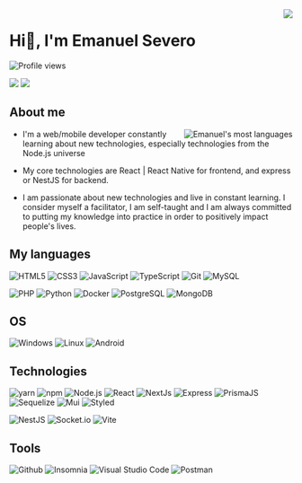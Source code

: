 <!--
**severoemanuel/severoemanuel** is a ✨ _special_ ✨ repository because its `README.md` (this file) appears on your GitHub profile.

Here are some ideas to get you started:

- 🔭 I’m currently working on ...
- 🌱 I’m currently learning ...
- 👯 I’m looking to collaborate on ...
- 🤔 I’m looking for help with ...
- 💬 Ask me about ...
- 📫 How to reach me: ...
- 😄 Pronouns: ...
- ⚡ Fun fact: ...
-->

<img align="right" src="https://github-readme-stats.vercel.app/api?username=severoemanuel&show_icons=true&theme=vision-friendly-dark" />

<h1>Hi👋, I'm Emanuel Severo</h1>

<img src="https://komarev.com/ghpvc/?username=severoemanuel&color=yellow" alt="Profile views" />
<p>
  <img src="https://img.shields.io/static/v1?label=Overview&message=Emanuel&color=f8efd4&style=for-the-badge&logo=GitHub">
  <img src="https://img.shields.io/static/v1?label=Fullstack&message=Developer&color=31ac59&style=for-the-badge">
</p>

## About me

<img align="right" src="https://github-readme-stats.vercel.app/api/top-langs/?username=severoemanuel&layout=compact&theme=vision-friendly-dark" alt="Emanuel's most   languages" />

- I'm a web/mobile developer constantly learning about new technologies, especially technologies from the Node.js universe

- My core technologies are React | React Native for frontend, and express or NestJS for backend.

- I am passionate about new technologies and live in constant learning. I consider myself a facilitator, I am self-taught and I am always committed to putting my knowledge into practice in order to positively impact people's lives.

## My languages

![HTML5](https://img.shields.io/static/v1?style=for-the-badge&show_icons=true&color=339933&label=HTML5&message=high&logo=HTML5)
![CSS3](https://img.shields.io/static/v1?style=for-the-badge&show_icons=true&color=339933&label=CSS3&message=high&logo=CSS3)
![JavaScript](https://img.shields.io/static/v1?style=for-the-badge&show_icons=true&color=339933&label=JavaScript&message=high&logo=JavaScript)
![TypeScript](https://img.shields.io/static/v1?style=for-the-badge&show_icons=true&color=339933&label=TypeScript&message=high&logo=TypeScript)
![Git](https://img.shields.io/static/v1?style=for-the-badge&show_icons=true&color=339933&label=Git&message=high&logo=Git)
![MySQL](https://img.shields.io/static/v1?style=for-the-badge&show_icons=true&color=339933&label=MySQL&message=high&logo=MySQL)

![PHP](https://img.shields.io/static/v1?style=for-the-badge&show_icons=true&color=83ab91&label=PHP&message=medium&logo=PHP)
![Python](https://img.shields.io/static/v1?style=for-the-badge&show_icons=true&color=83ab91&label=Python&message=medium&logo=Python)
![Docker](https://img.shields.io/static/v1?style=for-the-badge&show_icons=true&color=83ab91&label=Docker&message=medium&logo=Docker)
![PostgreSQL](https://img.shields.io/static/v1?style=for-the-badge&show_icons=true&color=83ab91&label=PostgreSQL&message=medium&logo=PostgreSQL)
![MongoDB](https://img.shields.io/static/v1?style=for-the-badge&show_icons=true&color=83ab91&label=MongoDB&message=medium&logo=MongoDB)

## OS

![Windows](https://img.shields.io/static/v1?style=for-the-badge&show_icons=true&color=339933&label=Windows&message=high&logo=Windows) 
![Linux](https://img.shields.io/static/v1?style=for-the-badge&show_icons=true&color=83ab91&label=Linux&message=medium&logo=Linux) 
![Android](https://img.shields.io/static/v1?style=for-the-badge&show_icons=true&color=83ab91&label=Android&message=medium&logo=Android)

## Technologies

![yarn](https://img.shields.io/static/v1?style=for-the-badge&show_icons=true&color=339933&label=yarn&message=high&logo=yarn)
![npm](https://img.shields.io/static/v1?style=for-the-badge&show_icons=true&color=339933&label=npm&message=high&logo=npm)
![Node.js](https://img.shields.io/static/v1?style=for-the-badge&show_icons=true&color=339933&label=Node.js&message=high&logo=Node.js)
![React](https://img.shields.io/static/v1?style=for-the-badge&show_icons=true&color=339933&label=React&message=high&logo=React)
![NextJs](https://img.shields.io/static/v1?style=for-the-badge&show_icons=true&color=339933&label=NextJs&message=high&logo=Next.js)
![Express](https://img.shields.io/static/v1?style=for-the-badge&show_icons=true&color=339933&label=Express&message=high&logo=Express)
![PrismaJS](https://img.shields.io/static/v1?style=for-the-badge&show_icons=true&color=339933&label=PrismaJS&message=high&logo=Prisma)
![Sequelize](https://img.shields.io/static/v1?style=for-the-badge&show_icons=true&color=339933&label=Sequelize&message=high&logo=Sequelize)
![Mui](https://img.shields.io/static/v1?style=for-the-badge&show_icons=true&color=339933&label=Material-UI&message=high&logo=Mui)
![Styled](https://img.shields.io/static/v1?style=for-the-badge&show_icons=true&color=339933&label=Styled%20Components&message=high&logo=Styled-Components)

![NestJS](https://img.shields.io/static/v1?style=for-the-badge&show_icons=true&color=83ab91&label=NestJS&message=medium&logo=NestJS)
![Socket.io](https://img.shields.io/static/v1?style=for-the-badge&show_icons=true&color=83ab91&label=Socket.io&message=medium&logo=Socket.io)
![Vite](https://img.shields.io/static/v1?style=for-the-badge&show_icons=true&color=83ab91&label=ViteJS&message=medium&logo=Vite)

## Tools
![Github](https://img.shields.io/static/v1?style=for-the-badge&show_icons=true&color=339933&label=Github&message=high&logo=Github)
![Insomnia](https://img.shields.io/static/v1?style=for-the-badge&show_icons=true&color=339933&label=Insomnia&message=high&logo=Insomnia)
![Visual Studio Code](https://img.shields.io/static/v1?style=for-the-badge&show_icons=true&color=339933&label=Visual%20Studio%20Code&message=high&logo=Visual%20Studio%20Code)
![Postman](https://img.shields.io/static/v1?style=for-the-badge&show_icons=true&color=83ab91&label=Postman&message=medium&logo=Postman)
